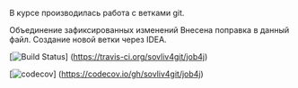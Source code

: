 В курсе производилась работа с ветками git.

Объединение зафиксированных изменений
Внесена поправка в данный файл.
Создание новой ветки через IDEA.

[![Build Status](https://travis-ci.org/sovliv4git/job4j.svg?branch=master)]
(https://travis-ci.org/sovliv4git/job4j)

[![codecov](https://codecov.io/gh/sovliv4git/job4j/branch/master/graph/badge.svg)]
(https://codecov.io/gh/sovliv4git/job4j)
